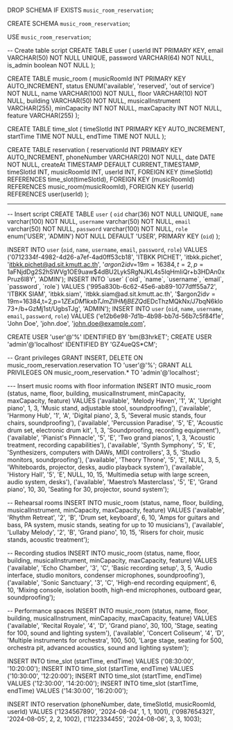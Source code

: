 DROP SCHEMA IF EXISTS `music_room_reservation`;

CREATE SCHEMA `music_room_reservation`;

USE `music_room_reservation`;

-- Create table script
CREATE TABLE user (
    userId INT PRIMARY KEY,
    email VARCHAR(50) NOT NULL UNIQUE,
    password VARCHAR(64) NOT NULL,
    is_admin boolean NOT NULL
);

CREATE TABLE music_room (
    musicRoomId INT PRIMARY KEY AUTO_INCREMENT,
    status ENUM('available', 'reserved', 'out of service') NOT NULL,
    name VARCHAR(100) NOT NULL,
	floor VARCHAR(10) NOT NULL,
    building VARCHAR(50) NOT NULL,
    musicalInstrument VARCHAR(255),
    minCapacity INT NOT NULL,
    maxCapacity INT NOT NULL,
    feature VARCHAR(255)
);

CREATE TABLE time_slot (
    timeSlotId INT PRIMARY KEY AUTO_INCREMENT,
    startTime TIME NOT NULL,
    endTime TIME NOT NULL
);

CREATE TABLE reservation (
    reservationId INT PRIMARY KEY AUTO_INCREMENT,
    phoneNumber VARCHAR(20) NOT NULL,
    date DATE NOT NULL,
    createAt TIMESTAMP DEFAULT CURRENT_TIMESTAMP,
    timeSlotId INT,
    musicRoomId INT,
    userId INT,
    FOREIGN KEY (timeSlotId) REFERENCES time_slot(timeSlotId),
    FOREIGN KEY (musicRoomId) REFERENCES music_room(musicRoomId),
    FOREIGN KEY (userId) REFERENCES user(userId)
);

-- ---------------------------------------------------------------------
-- Insert script
CREATE TABLE `user` (
    `oid` char(36) NOT NULL UNIQUE,
    `name` varchar(100) NOT NULL,
    `username` varchar(50) NOT NULL,
    `email` varchar(50) NOT NULL,
    `password` varchar(100) NOT NULL,
    `role` enum('USER', 'ADMIN') NOT NULL DEFAULT 'USER',
    PRIMARY KEY (`oid`)
);

INSERT INTO `user` (`oid`, `name`, `username`, `email`, `password`, `role`) 
VALUES ('0712334f-4982-4d26-a7ef-4ad0ff53cb18', 'ITBKK PICHET', 'itbkk.pichet', 
'itbkk.pichet@ad.sit.kmutt.ac.th', 
'$argon2id$v=19$m=16384,t=2,p=1$aFNjdDg2S2hSWVg1OE9uaw$4dBU2LykSRgNJKL4s5IqHmIiQr+b3HDAn0xPruz6l8Y',
 'ADMIN');
 INSERT INTO `user` (`oid`, `name`, `username`, `email`, `password`, `role`) 
VALUES ('995a830b-6c62-45e6-ab89-1077dff55a72', 'ITBKK SIAM', 'itbkk.siam', 
'itbkk.siam@ad.sit.kmutt.ac.th', 
'$argon2id$v=19$m=16384,t=2,p=1$ZExDM1kxbTJmZllHMjBEZQ$dEDcThzMQkNx/J7bqN6klo73+/b+GzMj1st/UgbsTJg',
 'ADMIN');
 INSERT INTO `user` (`oid`, `name`, `username`, `email`, `password`, `role`) 
VALUES ('e12b6e98-7d1b-4b98-bb7d-56b7c5f84f1e', 'John Doe', 'john.doe', 
'john.doe@example.com', 

CREATE USER 'user'@'%' IDENTIFIED BY 'bm(B3hrkET';
CREATE USER 'admin'@'localhost' IDENTIFIED BY 'GZ4ueQS*CM';

-- Grant privileges
GRANT INSERT, DELETE ON music_room_reservation.reservation TO 'user'@'%';
GRANT ALL PRIVILEGES ON music_room_reservation.* TO 'admin'@'localhost';

--- Insert music rooms with floor information
INSERT INTO music_room (status, name, floor, building, musicalInstrument, minCapacity, maxCapacity, feature) VALUES
('available', 'Melody Haven', '1', 'A', 'Upright piano', 1, 3, 'Music stand, adjustable stool, soundproofing'),
('available', 'Harmony Hub', '1', 'A', 'Digital piano', 3, 5, 'Several music stands, four chairs, soundproofing'),
('available', 'Percussion Paradise', '5', 'E', 'Acoustic drum set, electronic drum kit', 1, 3, 'Soundproofing, recording equipment'),
('available', 'Pianist\'s Pinnacle', '5', 'E', 'Two grand pianos', 1, 3, 'Acoustic treatment, recording capabilities'),
('available', 'Synth Symphony', '5', 'E', 'Synthesizers, computers with DAWs, MIDI controllers', 3, 5, 'Studio monitors, soundproofing'),
('available', 'Theory Throne', '5', 'E', NULL, 3, 5, 'Whiteboards, projector, desks, audio playback system'),
('available', 'History Hall', '5', 'E', NULL, 10, 15, 'Multimedia setup with large screen, audio system, desks'),
('available', 'Maestro’s Masterclass', '5', 'E', 'Grand piano', 10, 30, 'Seating for 30, projector, sound system');

-- Rehearsal rooms
INSERT INTO music_room (status, name, floor, building, musicalInstrument, minCapacity, maxCapacity, feature) VALUES
('available', 'Rhythm Retreat', '2', 'B', 'Drum set, keyboard', 6, 10, 'Amps for guitars and bass, PA system, music stands, seating for up to 10 musicians'),
('available', 'Lullaby Melody', '2', 'B', 'Grand piano', 10, 15, 'Risers for choir, music stands, acoustic treatment');

-- Recording studios 
INSERT INTO music_room (status, name, floor, building, musicalInstrument, minCapacity, maxCapacity, feature) VALUES
('available', 'Echo Chamber', '3', 'C', 'Basic recording setup', 3, 5, 'Audio interface, studio monitors, condenser microphones, soundproofing'),
('available', 'Sonic Sanctuary', '3', 'C', 'High-end recording equipment', 6, 10, 'Mixing console, isolation booth, high-end microphones, outboard gear, soundproofing');

-- Performance spaces
INSERT INTO music_room (status, name, floor, building, musicalInstrument, minCapacity, maxCapacity, feature) VALUES
('available', 'Recital Royale', '4', 'D', 'Grand piano', 30, 100, 'Stage, seating for 100, sound and lighting system'),
('available', 'Concert Coliseum', '4', 'D', 'Multiple instruments for orchestra', 100, 500, 'Large stage, seating for 500, orchestra pit, advanced acoustics, sound and lighting system');

INSERT INTO time_slot (startTime, endTime) VALUES ('08:30:00', '10:20:00');
INSERT INTO time_slot (startTime, endTime) VALUES ('10:30:00', '12:20:00');
INSERT INTO time_slot (startTime, endTime) VALUES ('12:30:00', '14:20:00');
INSERT INTO time_slot (startTime, endTime) VALUES ('14:30:00', '16:20:00');

INSERT INTO reservation (phoneNumber, date, timeSlotId, musicRoomId, userId) VALUES 
('1234567890', '2024-08-04', 1, 1, 1001),
('0987654321', '2024-08-05', 2, 2, 1002),
('1122334455', '2024-08-06', 3, 3, 1003);
